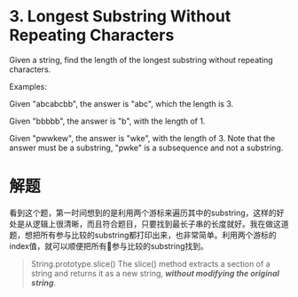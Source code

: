# 3. Longest Substring Without Repeating Characters

Given a string, find the length of the longest substring without repeating characters.

Examples:

Given "abcabcbb", the answer is "abc", which the length is 3.

Given "bbbbb", the answer is "b", with the length of 1.

Given "pwwkew", the answer is "wke", with the length of 3. Note that the answer must be a substring, "pwke" is a subsequence and not a substring.

# 解题
看到这个题，第一时间想到的是利用两个游标来遍历其中的substring，这样的好处是从逻辑上很清晰，而且符合题目，只要找到最长子串的长度就好。我在做这道题，想把所有参与比较的substring都打印出来，也非常简单。利用两个游标的index值，就可以顺便把所有参与比较的substring找到。

> String.prototype.slice()
The slice() method extracts a section of a string and returns it as a new string, ***without modifying the original string***.
